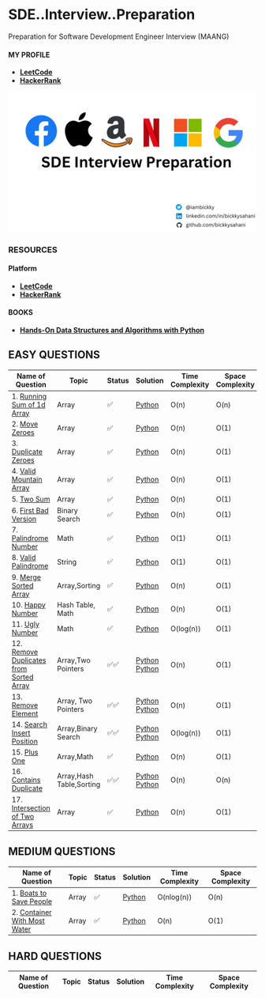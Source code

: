 # SDE..Interview..Preparation
Preparation for Software Development Engineer Interview (MAANG)

#### MY PROFILE
- [**LeetCode**](https://leetcode.com/bickkysahani/)
- [**HackerRank**](https://www.hackerrank.com/bickkysahani)


![Image](./images/SDE%20Interview%20Preparation.png)

### RESOURCES

#### Platform
- [**LeetCode**](https://leetcode.com/problemset/all/)
- [**HackerRank**](https://www.hackerrank.com/dashboard)

#### BOOKS
- [**Hands-On Data Structures and Algorithms with Python**](https://www.packtpub.com/product/hands-on-data-structures-and-algorithms-with-python/9781801073448)


<!-- #### COURSES
- [**Algorithms and Data Structures in Python (INTERVIEW Q&A)**](https://www.udemy.com/course/algorithms-and-data-structures-in-python/) -->



## EASY QUESTIONS
| Name of Question | Topic | Status | Solution | Time Complexity | Space Complexity |
| ---------------- | ----- | ------ | -------- | --------------- | ---------------- |
| 1. [Running Sum of 1d Array](https://leetcode.com/problems/running-sum-of-1d-array/) | Array | ✅ | [Python](https://github.com/bickkysahani/SDE..Interview..Preparation/blob/main/images/003%20-%20'Running%20Sum%20of%201d%20Array%20-%20LeetCode'%20-%20leetcode.com.png)  | O(n) | O(n) |
| 2. [Move Zeroes](https://leetcode.com/problems/move-zeroes/) | Array | ✅ | [Python](https://github.com/bickkysahani/SDE..Interview..Preparation/blob/main/images/008%20-%20'Move%20Zeroes%20-%20LeetCode'%20-%20leetcode.com.png)  | O(n) | O(1) |
| 3. [Duplicate Zeroes](https://leetcode.com/problems/duplicate-zeros/) | Array | ✅ | [Python](https://github.com/bickkysahani/SDE..Interview..Preparation/blob/main/images/010%20-%20'Duplicate%20Zeros%20-%20LeetCode'%20-%20leetcode.com.png)  | O(n) | O(1) |
| 4. [Valid Mountain Array](https://leetcode.com/problems/valid-mountain-array/) | Array | ✅ | [Python](https://github.com/bickkysahani/SDE..Interview..Preparation/blob/main/images/016%20-%20'Valid%20Mountain%20Array%20-%20LeetCode'%20-%20leetcode.com.png)  | O(n) | O(1) |
| 5. [Two Sum](https://leetcode.com/problems/two-sum/) | Array | ✅ | [Python](https://github.com/bickkysahani/SDE..Interview..Preparation/blob/main/images/017%20-%20'Two%20Sum%20-%20LeetCode'%20-%20leetcode.com.png)  | O(n) | O(1) |
| 6. [First Bad Version](https://leetcode.com/problems/first-bad-version/) | Binary Search | ✅ | [Python](https://github.com/bickkysahani/SDE..Interview..Preparation/blob/main/images/019%20-%20'First%20Bad%20Version%20-%20LeetCode'%20-%20leetcode.com.png)  | O(n) | O(1) |
| 7. [Palindrome Number](https://leetcode.com/problems/palindrome-number/) | Math | ✅ | [Python](https://github.com/bickkysahani/SDE..Interview..Preparation/blob/main/images/020%20-%20'Palindrome%20Number%20-%20LeetCode'%20-%20leetcode.com.png)  | O(1) | O(1) |
| 8. [Valid Palindrome](https://leetcode.com/problems/valid-palindrome/) | String | ✅ | [Python](https://github.com/bickkysahani/SDE..Interview..Preparation/blob/main/images/021%20-%20'Valid%20Palindrome%20-%20LeetCode'%20-%20leetcode.com.png)  | O(1) | O(1) |
| 9. [Merge Sorted Array](https://leetcode.com/problems/merge-sorted-array/) | Array,Sorting | ✅ | [Python](https://github.com/bickkysahani/SDE..Interview..Preparation/blob/main/images/026%20-%20'Merge%20Sorted%20Array%20-%20LeetCode'%20-%20leetcode.com.png)  | O(n) | O(1) |
| 10. [Happy Number](https://leetcode.com/problems/happy-number/) | Hash Table, Math | ✅ | [Python](https://github.com/bickkysahani/SDE..Interview..Preparation/blob/main/images/027%20-%20'Happy%20Number%20-%20LeetCode'%20-%20leetcode.com.png)  | O(n) | O(1) |
| 11. [Ugly Number](https://leetcode.com/problems/ugly-number/) | Math | ✅ | [Python](https://github.com/bickkysahani/SDE..Interview..Preparation/blob/main/images/028%20-%20'Ugly%20Number%20-%20LeetCode'%20-%20leetcode.com.png)  | O(log(n)) | O(1) |
| 12. [Remove Duplicates from Sorted Array](https://leetcode.com/problems/remove-duplicates-from-sorted-array/) | Array,Two Pointers | ✅✅ | [Python](https://github.com/bickkysahani/SDE..Interview..Preparation/blob/main/images/032%20-%20'Remove%20Duplicates%20from%20Sorted%20Array%20-%20LeetCode'%20-%20leetcode.com.png)  [Python](https://github.com/bickkysahani/SDE..Interview..Preparation/blob/main/images/033%20-%20'Remove%20Duplicates%20from%20Sorted%20Array%20-%20LeetCode'%20-%20leetcode.com.png) | O(n) | O(1) |
| 13. [Remove Element](https://leetcode.com/problems/remove-element/) | Array, Two Pointers | ✅✅ | [Python](https://github.com/bickkysahani/SDE..Interview..Preparation/blob/main/images/035%20-%20'Remove%20Element%20-%20LeetCode'%20-%20leetcode.com.png) [Python](https://github.com/bickkysahani/SDE..Interview..Preparation/blob/main/images/034%20-%20'Remove%20Element%20-%20LeetCode'%20-%20leetcode.com.png)  | O(n) | O(1) |
| 14. [Search Insert Position](https://leetcode.com/problems/search-insert-position/) | Array,Binary Search | ✅✅ | [Python](https://github.com/bickkysahani/SDE..Interview..Preparation/blob/main/images/037%20-%20'Search%20Insert%20Position%20-%20LeetCode'%20-%20leetcode.com.png) [Python](https://github.com/bickkysahani/SDE..Interview..Preparation/blob/main/images/036%20-%20'Search%20Insert%20Position%20-%20LeetCode'%20-%20leetcode.com.png) | O(log(n)) | O(1) |
| 15. [Plus One](https://leetcode.com/problems/plus-one/) | Array,Math | ✅ | [Python](https://github.com/bickkysahani/SDE..Interview..Preparation/blob/main/images/038%20-%20'Plus%20One%20-%20LeetCode'%20-%20leetcode.com.png)  | O(n) | O(1) |
| 16. [Contains Duplicate](https://leetcode.com/problems/contains-duplicate/) | Array,Hash Table,Sorting | ✅✅  | [Python](https://github.com/bickkysahani/SDE..Interview..Preparation/blob/main/images/039%20-%20'Contains%20Duplicate%20-%20LeetCode'%20-%20leetcode.com.png) [Python](https://github.com/bickkysahani/SDE..Interview..Preparation/blob/main/images/040%20-%20'Contains%20Duplicate%20-%20LeetCode'%20-%20leetcode.com.png) | O(n) | O(n) |
| 17. [Intersection of Two Arrays](https://leetcode.com/problems/intersection-of-two-arrays/) | Array | ✅ | [Python](https://github.com/bickkysahani/SDE..Interview..Preparation/blob/main/images/041%20-%20'Intersection%20of%20Two%20Arrays%20-%20LeetCode'%20-%20leetcode.com.png)  | O(n) | O(1) |

## MEDIUM QUESTIONS
| Name of Question | Topic | Status | Solution |  Time Complexity | Space Complexity |
| ---------------- | ----- | ------ | -------- |  --------------- | ---------------- |
| 1. [Boats to Save People](https://leetcode.com/problems/boats-to-save-people/) | Array | ✅ | [Python](https://github.com/bickkysahani/SDE..Interview..Preparation/blob/main/images/013%20-%20'Boats%20to%20Save%20People%20-%20LeetCode'%20-%20leetcode.com.png)  | O(nlog(n)) | O(n) |
| 2. [Container With Most Water](https://leetcode.com/problems/container-with-most-water/) | Array | ✅ | [Python](https://github.com/bickkysahani/SDE..Interview..Preparation/blob/main/images/018%20-%20'Container%20With%20Most%20Water%20-%20LeetCode'%20-%20leetcode.com.png)  | O(n) | O(1) |

## HARD QUESTIONS
| Name of Question | Topic | Status | Solution |  Time Complexity | Space Complexity |
| ---------------- | ----- | ------ | -------- |  --------------- | ---------------- |